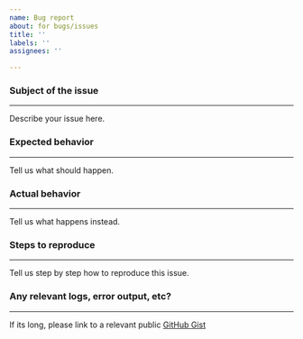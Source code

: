 ```yaml
---
name: Bug report
about: for bugs/issues
title: ''
labels: ''
assignees: ''

---
```


### Subject of the issue
-------------------------------------------
Describe your issue here.

### Expected behavior
-------------------------------------------
Tell us what should happen.

### Actual behavior
-------------------------------------------
Tell us what happens instead.

### Steps to reproduce
-------------------------------------------
Tell us step by step how to reproduce this issue.

### Any relevant logs, error output, etc?
-------------------------------------------
If its long, please link to a relevant public [GitHub Gist](https://gist.github.com/)
